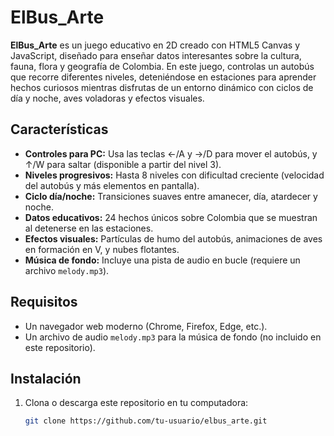 # ElBus_Arte

**ElBus_Arte** es un juego educativo en 2D creado con HTML5 Canvas y JavaScript, diseñado para enseñar datos interesantes sobre la cultura, fauna, flora y geografía de Colombia. En este juego, controlas un autobús que recorre diferentes niveles, deteniéndose en estaciones para aprender hechos curiosos mientras disfrutas de un entorno dinámico con ciclos de día y noche, aves voladoras y efectos visuales.

## Características
- **Controles para PC:** Usa las teclas ←/A y →/D para mover el autobús, y ↑/W para saltar (disponible a partir del nivel 3).
- **Niveles progresivos:** Hasta 8 niveles con dificultad creciente (velocidad del autobús y más elementos en pantalla).
- **Ciclo día/noche:** Transiciones suaves entre amanecer, día, atardecer y noche.
- **Datos educativos:** 24 hechos únicos sobre Colombia que se muestran al detenerse en las estaciones.
- **Efectos visuales:** Partículas de humo del autobús, animaciones de aves en formación en V, y nubes flotantes.
- **Música de fondo:** Incluye una pista de audio en bucle (requiere un archivo `melody.mp3`).

## Requisitos
- Un navegador web moderno (Chrome, Firefox, Edge, etc.).
- Un archivo de audio `melody.mp3` para la música de fondo (no incluido en este repositorio).

## Instalación
1. Clona o descarga este repositorio en tu computadora:
   ```bash
   git clone https://github.com/tu-usuario/elbus_arte.git
